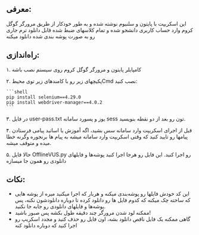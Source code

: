 ## معرفی:
این اسکریپت با پایتون و سلنیوم نوشته شده و به طور خودکار از طریق مرورگر گوگل کروم وارد حساب کاربری دانشجو شده و تمام کلاسهای ضبط شده قابل دانلود ترم جاری رو به صورت پوشه بندی شده دانلود میکنه

## راه‌اندازی:
۱. کامپایلر پایتون و مرورگر گوگل کروم روی سیستم نصب باشه

۲.  پکیچهای زیر رو با کامندهای زیر توی محیطCmd نصب کنید:

	```shell
	pip install selenium==4.29.0
	pip install webdriver-manager==4.0.2
	```

۳. در فایل user-pass.txt یوز و پسورد سامانه sess تون رو بعد از دو نقطه بنویسید.

۴. قبل از اجرای اسکریپت وارد سامانه سس بشید، اگه آموزش یا اساتید پیامی فرستادن پیامها رو تایید کنید که وقتی اسکریپت وارد سامانه میشه به پیام ها برنجوره وگرنه خطا میده و متوقف میشه.

۵. حالا فایل OfflineVUS.py رو اجرا کنید. این فایل رو هرجا اجرا کنید پوشه‌ها و فایلهای دانلودی رو همون جا میسازه

## نکات:
- این کد خودش فایلها رو پوشه‌بندی میکنه و هربار که اجرا میکنید میره از پوشه هایی که ساخته چک میکنه که کدوم فایل ها رو دانلود کرده تا دوباره دانلودشون نکنه، پس پوشه‌ها و فایلهای دانلودی رو جابه جا نکنید.
- ممکنه لود شدن مرورگر چند دقیقه طول بکشه پس صبور باشید!
- گاهی ممکنه یک فایل ناقص دانلود بشه، اون فایل رو حذف کنید و مجدد اسکریپ رو اجرا کنید که دوباره دانلود کنه